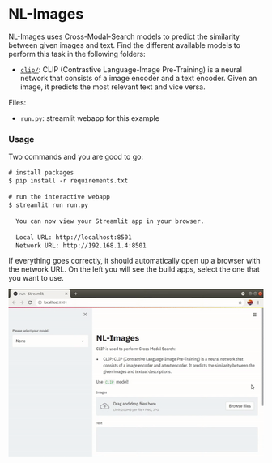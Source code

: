 # NL-Images

NL-Images uses Cross-Modal-Search models to predict the similarity between given images and text. Find the different available models to perform this task in the following folders:
- [`clip/`](./clip/): CLIP (Contrastive Language-Image Pre-Training) is a neural network that consists of a image encoder and a text encoder. Given an image, it predicts the most relevant text and vice versa.

Files:
- `run.py`: streamlit webapp for this example

### Usage

Two commands and you are good to go:
```
# install packages
$ pip install -r requirements.txt

# run the interactive webapp
$ streamlit run run.py

  You can now view your Streamlit app in your browser.

  Local URL: http://localhost:8501
  Network URL: http://192.168.1.4:8501

```

If everything goes correctly, it should automatically open up a browser with the network URL. On the left you will see the build apps, select the one that you want to use.

<img src="./usage.gif">